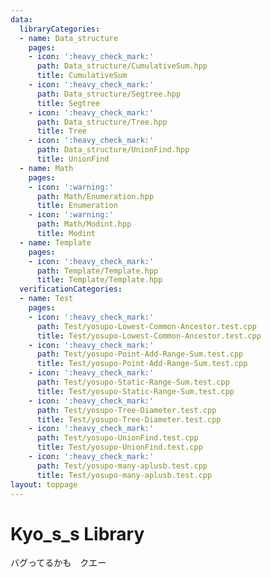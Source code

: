 ```yaml
---
data:
  libraryCategories:
  - name: Data_structure
    pages:
    - icon: ':heavy_check_mark:'
      path: Data_structure/CumulativeSum.hpp
      title: CumulativeSum
    - icon: ':heavy_check_mark:'
      path: Data_structure/Segtree.hpp
      title: Segtree
    - icon: ':heavy_check_mark:'
      path: Data_structure/Tree.hpp
      title: Tree
    - icon: ':heavy_check_mark:'
      path: Data_structure/UnionFind.hpp
      title: UnionFind
  - name: Math
    pages:
    - icon: ':warning:'
      path: Math/Enumeration.hpp
      title: Enumeration
    - icon: ':warning:'
      path: Math/Modint.hpp
      title: Modint
  - name: Template
    pages:
    - icon: ':heavy_check_mark:'
      path: Template/Template.hpp
      title: Template/Template.hpp
  verificationCategories:
  - name: Test
    pages:
    - icon: ':heavy_check_mark:'
      path: Test/yosupo-Lowest-Common-Ancestor.test.cpp
      title: Test/yosupo-Lowest-Common-Ancestor.test.cpp
    - icon: ':heavy_check_mark:'
      path: Test/yosupo-Point-Add-Range-Sum.test.cpp
      title: Test/yosupo-Point-Add-Range-Sum.test.cpp
    - icon: ':heavy_check_mark:'
      path: Test/yosupo-Static-Range-Sum.test.cpp
      title: Test/yosupo-Static-Range-Sum.test.cpp
    - icon: ':heavy_check_mark:'
      path: Test/yosupo-Tree-Diameter.test.cpp
      title: Test/yosupo-Tree-Diameter.test.cpp
    - icon: ':heavy_check_mark:'
      path: Test/yosupo-UnionFind.test.cpp
      title: Test/yosupo-UnionFind.test.cpp
    - icon: ':heavy_check_mark:'
      path: Test/yosupo-many-aplusb.test.cpp
      title: Test/yosupo-many-aplusb.test.cpp
layout: toppage
---
```

# Kyo_s_s Library
バグってるかも　クエー
